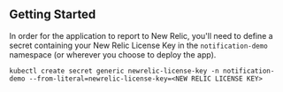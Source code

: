 ## Getting Started

In order for the application to report to New Relic, you'll need to define a secret containing your New Relic License Key in the `notification-demo` namespace (or wherever you choose to deploy the app).
```
kubectl create secret generic newrelic-license-key -n notification-demo --from-literal=newrelic-license-key=<NEW RELIC LICENSE KEY>
```